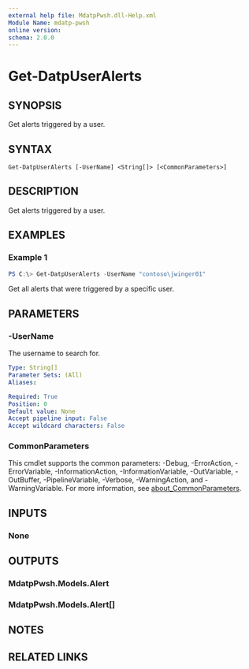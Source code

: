 ```yaml
---
external help file: MdatpPwsh.dll-Help.xml
Module Name: mdatp-pwsh
online version:
schema: 2.0.0
---
```


# Get-DatpUserAlerts

## SYNOPSIS
Get alerts triggered by a user.

## SYNTAX

```
Get-DatpUserAlerts [-UserName] <String[]> [<CommonParameters>]
```

## DESCRIPTION
Get alerts triggered by a user.

## EXAMPLES

### Example 1
```powershell
PS C:\> Get-DatpUserAlerts -UserName "contoso\jwinger01"
```

Get all alerts that were triggered by a specific user.

## PARAMETERS

### -UserName
The username to search for.

```yaml
Type: String[]
Parameter Sets: (All)
Aliases:

Required: True
Position: 0
Default value: None
Accept pipeline input: False
Accept wildcard characters: False
```

### CommonParameters
This cmdlet supports the common parameters: -Debug, -ErrorAction, -ErrorVariable, -InformationAction, -InformationVariable, -OutVariable, -OutBuffer, -PipelineVariable, -Verbose, -WarningAction, and -WarningVariable. For more information, see [about_CommonParameters](http://go.microsoft.com/fwlink/?LinkID=113216).

## INPUTS

### None
## OUTPUTS

### MdatpPwsh.Models.Alert
### MdatpPwsh.Models.Alert[]
## NOTES

## RELATED LINKS
